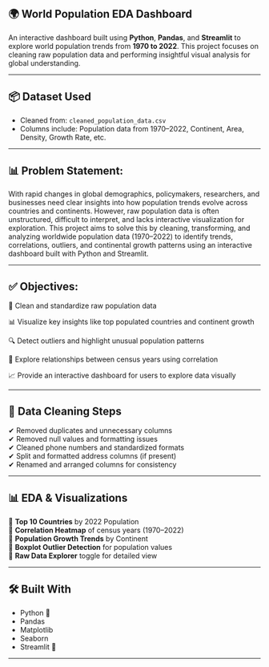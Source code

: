 ## 🌍 World Population EDA Dashboard

An interactive dashboard built using **Python**, **Pandas**, and **Streamlit** to explore world population trends from **1970 to 2022**. This project focuses on cleaning raw population data and performing insightful visual analysis for global understanding.

---

## 📦 Dataset Used

- Cleaned from: `cleaned_population_data.csv`
- Columns include: Population data from 1970–2022, Continent, Area, Density, Growth Rate, etc.

---

## 📊 Problem Statement:

With rapid changes in global demographics, policymakers, researchers, and businesses need clear insights into how population trends evolve across 
countries and continents. However, raw population data is often unstructured, difficult to interpret, and lacks interactive visualization for exploration.
This project aims to solve this by cleaning, transforming, and analyzing worldwide population data (1970–2022) to identify trends, correlations, outliers,
and continental growth patterns using an interactive dashboard built with Python and Streamlit.

---

## ✅ Objectives:
🧼 Clean and standardize raw population data

📊 Visualize key insights like top populated countries and continent growth

🔍 Detect outliers and highlight unusual population patterns

🔗 Explore relationships between census years using correlation

📈 Provide an interactive dashboard for users to explore data visually

---

## 🧼 Data Cleaning Steps

✔ Removed duplicates and unnecessary columns  
✔ Removed null values and formatting issues  
✔ Cleaned phone numbers and standardized formats  
✔ Split and formatted address columns (if present)  
✔ Renamed and arranged columns for consistency

---

## 📊 EDA & Visualizations

🔹 **Top 10 Countries** by 2022 Population  
🔹 **Correlation Heatmap** of census years (1970–2022)  
🔹 **Population Growth Trends** by Continent  
🔹 **Boxplot Outlier Detection** for population values  
🔹 **Raw Data Explorer** toggle for detailed view  

---

## 🛠️ Built With

- Python 🐍
- Pandas
- Matplotlib
- Seaborn
- Streamlit 🎈

---
